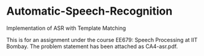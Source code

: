 # Automatic-Speech-Recognition
Implementation of ASR with Template Matching


This is for an assignment under the course EE679: Speech Processing at IIT Bombay. The problem statement has been attached as CA4-asr.pdf.
